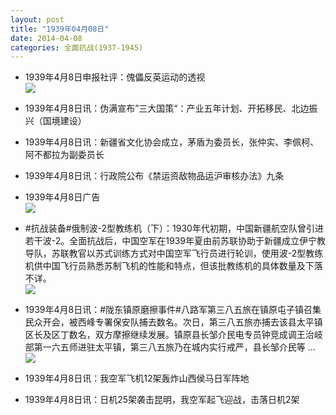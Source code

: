 ```yaml
---
layout: post
title: "1939年04月08日"
date: 2014-04-08
categories: 全面抗战(1937-1945)
---
```


<meta name="referrer" content="no-referrer" />

- 1939年4月8日申报社评：傀儡反英运动的透视 <br/><img src="https://ww3.sinaimg.cn/large/aca367d8jw1ef8iabattxj20mp0x2k91.jpg" />

- 1939年4月8日讯：伪满宣布”三大国策“：产业五年计划、开拓移民、北边振兴（国境建设） 

- 1939年4月8日讯：新疆省文化协会成立，茅盾为委员长，张仲实、李佩柯、阿不都拉为副委员长 

- 1939年4月8日讯：行政院公布《禁运资敌物品运沪审核办法》九条 

- 1939年4月8日广告 <br/><img src="https://ww1.sinaimg.cn/large/aca367d8jw1ef80xyg4nvj20560dygmk.jpg" />

- #抗战装备#俄制波-2型教练机（下）：1930年代初期，中国新疆航空队曾引进若干波-2。全面抗战后，中国空军在1939年夏由前苏联协助于新疆成立伊宁教导队，苏联教官以苏式训练方式对中国空军飞行员进行轮训，使用波-2型教练机供中国飞行员熟悉苏制飞机的性能和特点，但该批教练机的具体数量及下落不详。 <br/><img src="https://ww3.sinaimg.cn/large/aca367d8jw1ef7yd70ow5j20b40hvmyy.jpg" />

- 1939年4月8日讯：#陇东镇原磨擦事件#八路军第三八五旅在镇原屯子镇召集民众开会，被西峰专署保安队捕去数名。次日，第三八五旅亦捕去该县太平镇区长及区丁数名，双方摩擦继续发展。镇原县长邹介民电专员钟竞成调王治岐部第一六五师进驻太平镇，第三八五旅乃在城内实行戒严，县长邹介民等 ...  <br/><img src="https://ww2.sinaimg.cn/large/aca367d8jw1ef7wvp7941j20c80ayabe.jpg" />

- 1939年4月8日讯：我空军飞机12架轰炸山西侯马日军阵地 

- 1939年4月8日讯：日机25架袭击昆明，我空军起飞迎战，击落日机2架 

